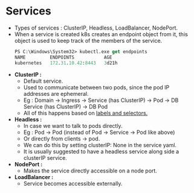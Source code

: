 # Services

* Types of services : ClusterIP, Headless, LoadBalancer, NodePort.
* When a service is created k8s creates an endpoint object from it, this object is used to keep track of the members of the service.
    ```ps
    PS C:\Windows\System32> kubectl.exe get endpoints
    NAME         ENDPOINTS           AGE
    kubernetes   172.31.10.42:8443   3d21h
    ```
* **ClusterIP :**
    * Default service.
    * Used to communicate between two pods, since the pod IP addresses are ephemeral.
    * Eg : Domain -> Ingress -> Service (has ClusterIP) -> Pod -> DB Service (has ClusterIP) -> DB Pod
    * All of this happens based on [labels and selectors.](confiunderstanding.md/#labels-and-selectors)
* **Headless :**
    * In case we want to talk to pods directly.
    * Eg : Pod -> Pod (instead of Pod -> Service -> Pod like above)
    * Or directly from clients -> pod.
    * We can do this by setting clusterIP: None in the service yaml.
    * It is usually suggested to have a headless service along side a clusterIP service.
* **NodePort :**
    * Makes the service directly accessible on a node port.
* **LoadBalancer :**
    * Service becomes accessible externally.
 

